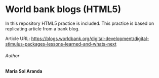 # World bank blogs (HTML5)

In this repository HTML5 practice is included. This practice is based on replicating article from a bank blog. 

Article URL:
https://blogs.worldbank.org/digital-development/digital-stimulus-packages-lessons-learned-and-whats-next

###### Author
**Maria Sol Aranda**